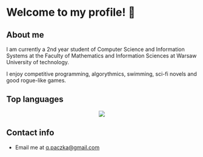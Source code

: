 # Welcome to my profile! 👋
## About me
I am  currently a 2nd year student of Computer Science and Information Systems at the Faculty of Mathematics
and Information Sciences at Warsaw University of technology.

I enjoy competitive programming, algorythmics, swimming, sci-fi novels and good rogue-like games.

## Top languages
<p align="center">
  <img src="https://github-readme-stats-eosin-one-98.vercel.app/api/top-langs/?username=kubapoke&theme=dark&layout=compact&hide_border=false&count_private=true&hide_title=true&hide=TeX" />
</p>

## Contact info
- Email me at [q.paczka@gmail.com](mailto:q.paczka@gmail.com)

